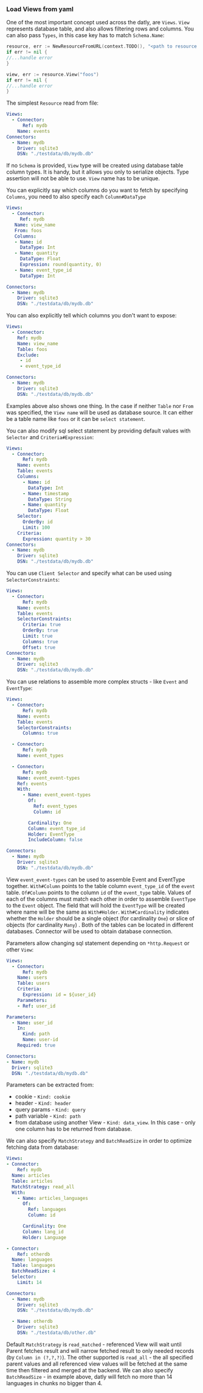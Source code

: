 ### Load Views from yaml

One of the most important concept used across the datly, are `Views`. `View `represents database table, and also allows
filtering rows and columns. You can also pass `Types`, in this case key has to match `Schema.Name`:

```go
resource, err := NewResourceFromURL(context.TODO(), "<path to resource file>.yaml", Types{})
if err != nil {
//...handle error
}

view, err := resource.View("foos")
if err != nil {
//...handle error
}
```

The simplest `Resource` read from file:
```yaml
Views:
  - Connector:
      Ref: mydb
    Name: events
Connectors:
  - Name: mydb
    Driver: sqlite3
    DSN: "./testdata/db/mydb.db"
```

If no `Schema` is provided, `View` type will be created using database table column types. It is handy, but it allows you only to serialize objects. Type assertion will not be able to use.
`View` name has to be unique. 

You can explicitly say which columns do you want to fetch by specifying `Columns`, you need to also specify each `Column#DataType` 
```yaml
Views:
  - Connector:
     Ref: mydb
   Name: view_name
   From: foos
   Columns:
   - Name: id
     DataType: Int
   - Name: quantity
     DataType: Float
     Expression: round(quantity, 0)
   - Name: event_type_id
     DataType: Int

Connectors:
  - Name: mydb
    Driver: sqlite3
    DSN: "./testdata/db/mydb.db"
```

You can also explicitly tell which columns you don't want to expose:
```yaml
Views:
  - Connector:
    Ref: mydb
    Name: view_name
    Table: foos
    Exclude:
     - id
     - event_type_id

Connectors:
  - Name: mydb
    Driver: sqlite3
    DSN: "./testdata/db/mydb.db"
```
Examples above also shows one thing. In the case if neither `Table` nor `From` was specified, the `View name` will be used as database source. It can either be a table name like `foos` or it can be `select statement`.

You can also modify sql select statement by providing default values with `Selector` and `Criteria#Expression`:
```yaml
Views:
  - Connector:
      Ref: mydb
    Name: events
    Table: events
    Columns:
      - Name: id
        DataType: Int
      - Name: timestamp
        DataType: String
      - Name: quantity
        DataType: Float
    Selector:
      OrderBy: id
      Limit: 100
    Criteria:
      Expression: quantity > 30
Connectors:
  - Name: mydb
    Driver: sqlite3
    DSN: "./testdata/db/mydb.db"
```

You can use `Client Selector` and specify what can be used using `SelectorConstraints`:
```yaml
Views:
  - Connector:
      Ref: mydb
    Name: events
    Table: events
    SelectorConstraints:
      Criteria: true
      OrderBy: true
      Limit: true
      Columns: true
      Offset: true
Connectors:
  - Name: mydb
    Driver: sqlite3
    DSN: "./testdata/db/mydb.db"
```

You can use relations to assemble more complex structs - like `Event` and `EventType`:
```yaml
Views:
  - Connector:
      Ref: mydb
    Name: events
    Table: events
    SelectorConstraints:
      Columns: true

  - Connector:
      Ref: mydb
    Name: event_types

  - Connector:
      Ref: mydb
    Name: event_event-types
    Ref: events
    With:
      - Name: event_event-types
        Of:
          Ref: event_types
          Column: id

        Cardinality: One
        Column: event_type_id
        Holder: EventType
        IncludeColumn: false

Connectors:
  - Name: mydb
    Driver: sqlite3
    DSN: "./testdata/db/mydb.db"
```

View `event_event-types` can be used to assemble Event and EventType together. `With#Column` points to the table column `event_type_id` of the `event` table.
`Of#Column` points to the column `id` of the `event_type` table. Values of each of the columns must match each other in order to assemble `EventType` to the `Event` object.
The field that will hold the `EventType` will be created where name will be the same as `With#Holder`.
`With#Cardinality` indicates whether the `Holder` should be a single object (for cardinality `One`)
or slice of objects (for cardinality `Many`) . Both of the tables can be located in different databases. Connector will be used to obtain database connection.

Parameters allow changing sql statement depending on `*http.Request` or other `View`:
```yaml
Views:
  - Connector:
      Ref: mydb
    Name: users
    Table: users
    Criteria:
      Expression: id = ${user_id}
    Parameters:
    - Ref: user_id

Parameters:
  - Name: user_id
    In:
      Kind: path
      Name: user-id
    Required: true

Connectors:
- Name: mydb
  Driver: sqlite3
  DSN: "./testdata/db/mydb.db"
```
Parameters can be extracted from:
* cookie - `Kind: cookie`
* header - `Kind: header`
* query params - `Kind: query`
* path variable - `Kind: path`
* from database using another View - `Kind: data_view`. In this case - only one column has to be returned from database.

We can also specify `MatchStrategy` and `BatchReadSize` in order to optimize fetching data from database:
```yaml
Views:
- Connector:
    Ref: mydb
  Name: articles
  Table: articles
  MatchStrategy: read_all
  With: 
    - Name: articles_languages
      Of:
        Ref: languages
        Column: id

      Cardinality: One
      Column: lang_id
      Holder: Language

- Connector:
    Ref: otherdb
  Name: languages
  Table: languages
  BatchReadSize: 4
  Selector:
    Limit: 14

Connectors:
  - Name: mydb
    Driver: sqlite3
    DSN: "./testdata/db/mydb.db"

  - Name: otherdb
    Driver: sqlite3
    DSN: "./testdata/db/other.db"
```

Default `MatchStrategy` is `read_matched` - referenced View will wait until Parent fetches result and will narrow fetched result
to only needed records (by `Column in (?,?,?)`). The other supported is `read_all` - the all specified parent values and all referenced view values will be fetched at the same time
then filtered and merged at the backend. We can also specify `BatchReadSize` - in example above, datly will fetch no more than 14 languages
in chunks no bigger than 4.